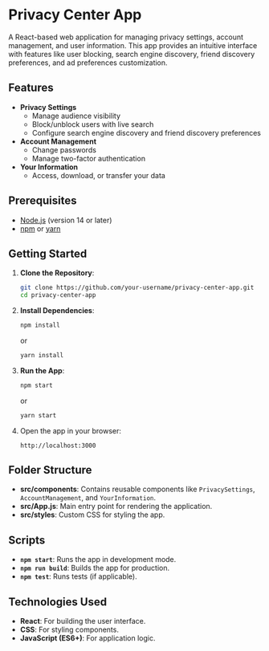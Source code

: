 
# Privacy Center App

A React-based web application for managing privacy settings, account management, and user information. This app provides an intuitive interface with features like user blocking, search engine discovery, friend discovery preferences, and ad preferences customization.

## Features
- **Privacy Settings**
  - Manage audience visibility
  - Block/unblock users with live search
  - Configure search engine discovery and friend discovery preferences
- **Account Management**
  - Change passwords
  - Manage two-factor authentication
- **Your Information**
  - Access, download, or transfer your data

## Prerequisites
- [Node.js](https://nodejs.org/) (version 14 or later)
- [npm](https://www.npmjs.com/) or [yarn](https://yarnpkg.com/)

## Getting Started

1. **Clone the Repository**:
   ```bash
   git clone https://github.com/your-username/privacy-center-app.git
   cd privacy-center-app
   ```

2. **Install Dependencies**:
   ```bash
   npm install
   ```
   or
   ```bash
   yarn install
   ```

3. **Run the App**:
   ```bash
   npm start
   ```
   or
   ```bash
   yarn start
   ```

4. Open the app in your browser:
   ```
   http://localhost:3000
   ```

## Folder Structure
- **src/components**: Contains reusable components like `PrivacySettings`, `AccountManagement`, and `YourInformation`.
- **src/App.js**: Main entry point for rendering the application.
- **src/styles**: Custom CSS for styling the app.

## Scripts
- **`npm start`**: Runs the app in development mode.
- **`npm run build`**: Builds the app for production.
- **`npm test`**: Runs tests (if applicable).

## Technologies Used
- **React**: For building the user interface.
- **CSS**: For styling components.
- **JavaScript (ES6+)**: For application logic.
